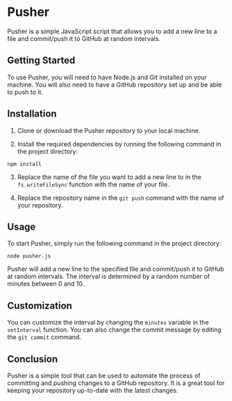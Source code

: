 # Pusher

Pusher is a simple JavaScript script that allows you to add a new line to a file and commit/push it to GitHub at random intervals.

## Getting Started

To use Pusher, you will need to have Node.js and Git installed on your machine. You will also need to have a GitHub repository set up and be able to push to it.

## Installation

1. Clone or download the Pusher repository to your local machine.

2. Install the required dependencies by running the following command in the project directory: 

```
npm install
```

3. Replace the name of the file you want to add a new line to in the `fs.writeFileSync` function with the name of your file.

4. Replace the repository name in the `git push` command with the name of your repository.

## Usage

To start Pusher, simply run the following command in the project directory:

```
node pusher.js
```

Pusher will add a new line to the specified file and commit/push it to GitHub at random intervals. The interval is determined by a random number of minutes between 0 and 10.

## Customization

You can customize the interval by changing the `minutes` variable in the `setInterval` function. You can also change the commit message by editing the `git commit` command.

## Conclusion

Pusher is a simple tool that can be used to automate the process of committing and pushing changes to a GitHub repository. It is a great tool for keeping your repository up-to-date with the latest changes.
